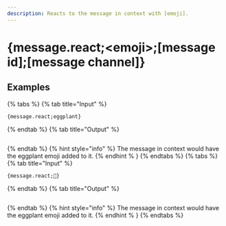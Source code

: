 ```yaml
---
description: Reacts to the message in context with [emoji]. 
---
```

# {message.react;&lt;emoji>;[message id];[message channel]}
## Examples
{% tabs %}
{% tab title="Input" %}
```text
{message.react;eggplant}
```
{% endtab %}
{% tab title="Output" %}
```text

```
{% endtab %}
{% hint style="info" %}
The message in context would have the eggplant emoji added to it.
{% endhint % }
{% endtabs %}
{% tabs %}
{% tab title="Input" %}
```text
{message.react;🍆}
```
{% endtab %}
{% tab title="Output" %}
```text

```
{% endtab %}
{% hint style="info" %}
The message in context would have the eggplant emoji added to it.
{% endhint % }
{% endtabs %}